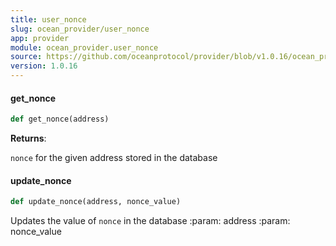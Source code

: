 ```yaml
---
title: user_nonce
slug: ocean_provider/user_nonce
app: provider
module: ocean_provider.user_nonce
source: https://github.com/oceanprotocol/provider/blob/v1.0.16/ocean_provider/user_nonce.py
version: 1.0.16
---
```

#### get\_nonce

```python
def get_nonce(address)
```

**Returns**:

`nonce` for the given address stored in the database

#### update\_nonce

```python
def update_nonce(address, nonce_value)
```

Updates the value of `nonce` in the database
:param: address
:param: nonce_value

